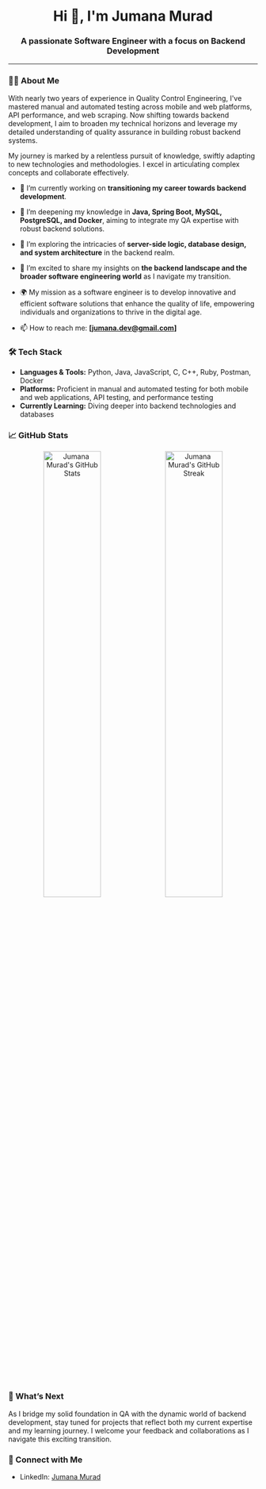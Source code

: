 <h1 align="center">Hi 👋, I'm Jumana Murad</h1>
<h3 align="center">A passionate Software Engineer with a focus on Backend Development</h3>

---

### 🙋‍♀️ About Me

With nearly two years of experience in Quality Control Engineering, I've mastered manual and automated testing across mobile and web platforms, API performance, and web scraping. Now shifting towards backend development, I aim to broaden my technical horizons and leverage my detailed understanding of quality assurance in building robust backend systems.

My journey is marked by a relentless pursuit of knowledge, swiftly adapting to new technologies and methodologies. I excel in articulating complex concepts and collaborate effectively.

- 🔭 I’m currently working on **transitioning my career towards backend development**.

- 🌱 I’m deepening my knowledge in **Java, Spring Boot, MySQL, PostgreSQL, and Docker**, aiming to integrate my QA expertise with robust backend solutions.

- 🤔 I’m exploring the intricacies of **server-side logic, database design, and system architecture** in the backend realm.

- 💬 I’m excited to share my insights on **the backend landscape and the broader software engineering world** as I navigate my transition.
  
- 🌍 My mission as a software engineer is to develop innovative and efficient software solutions that enhance the quality of life, empowering individuals and organizations to thrive in the digital age.
  
- 📫 How to reach me: **[jumana.dev@gmail.com]**

### 🛠 Tech Stack

- **Languages & Tools:** Python, Java, JavaScript, C, C++, Ruby, Postman, Docker
- **Platforms:** Proficient in manual and automated testing for both mobile and web applications, API testing, and performance testing
- **Currently Learning:** Diving deeper into backend technologies and databases

### 📈 GitHub Stats

<p align="center">
  <img width="48%" src="https://github-readme-stats.vercel.app/api?username=jumanamurad&show_icons=true&theme=radical" alt="Jumana Murad's GitHub Stats">
  <img width="48%" src="https://github-readme-streak-stats.herokuapp.com/?user=jumanamurad&theme=radical" alt="Jumana Murad's GitHub Streak">
</p>

### 🌟 What’s Next

As I bridge my solid foundation in QA with the dynamic world of backend development, stay tuned for projects that reflect both my current expertise and my learning journey. I welcome your feedback and collaborations as I navigate this exciting transition.

### 🤝 Connect with Me

- LinkedIn: [Jumana Murad](https://www.linkedin.com/in/jumana-murad/)

